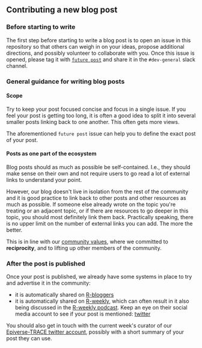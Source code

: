 ## Contributing a new blog post

### Before starting to write

The first step before starting to write a blog post is to open an issue in this repository so that others can weigh in on your ideas, propose additional directions, and possibly volunteer to collaborate with you.
Once this issue is opened, please tag it with [`future post`](https://github.com/epiverse-trace/epiverse-trace.github.io/issues?q=is%3Aissue+label%3A%22future+post%22) and share it in the `#dev-general` slack channel.

### General guidance for writing blog posts

#### Scope

Try to keep your post focused concise and focus in a single issue. If you feel your post is getting too long, it is often a good idea to split it into several smaller posts linking back to one another. This often gets more views.

The aforementioned `future post` issue can help you to define the exact post of your post.

#### Posts as one part of the ecosystem 

Blog posts should as much as possible be self-contained. I.e., they should make sense on their own and not require users to go read a lot of external links to understand your point.

However, our blog doesn't live in isolation from the rest of the community and it is good practice to link back to other posts and other resources as much as possible. If someone else already wrote on the topic you're treating or an adjacent topic, or if there are resources to go deeper in this topic, you should most definitely link them back. Practically speaking, there is no upper limit on the number of external links you can add. The more the better.

This is in line with our [community values](https://data.org/news/epiverse-trace-a-values-based-approach-to-open-source-ecosystems/), where we committed to **reciprocity**, and to lifting up other members of the community. 

### After the post is published

Once your post is published, we already have some systems in place to try and advertise it in the community:

- it is automatically shared on [R-bloggers](https://www.r-bloggers.com/)
- it is automatically shared on [R-weekly](https://rweekly.org/), which can often result in it also being discussed in the [R-weekly podcast](https://rweekly.fireside.fm/). Keep an eye on their social media account to see if your post is mentioned: [twitter](https://twitter.com/theRcast)

You should also get in touch with the current week's curator of our [Epiverse-TRACE twitter account](https://twitter.com/Epiverse_TRACE/), possibly with a short summary of your post they can use.
